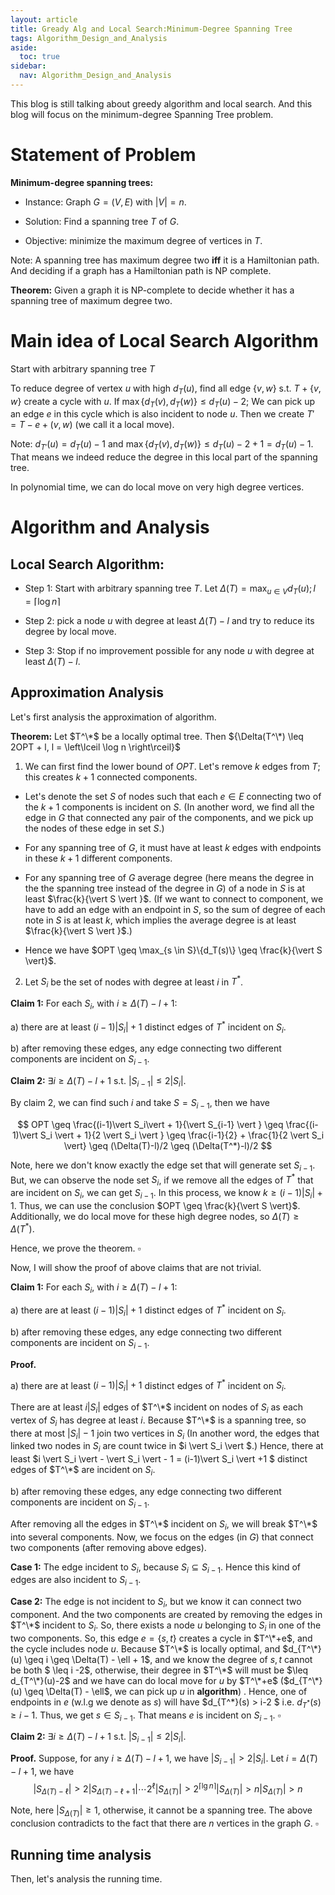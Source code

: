 ```yaml
---
layout: article
title: Gready Alg and Local Search:Minimum-Degree Spanning Tree
tags: Algorithm_Design_and_Analysis
aside:
  toc: true
sidebar:
  nav: Algorithm_Design_and_Analysis
---
```


This blog is still talking about greedy algorithm and local search. And this blog will focus on 
the minimum-degree Spanning Tree problem.

<!--more-->

# Statement of Problem

**Minimum-degree spanning trees:**

- Instance: Graph $G = (V, E)$ with $\vert V\vert = n$.

- Solution: Find a spanning tree $T$ of $G$.

- Objective: minimize the maximum degree of vertices in $T$.

Note: A spanning tree has maximum degree two **iff** it is a Hamiltonian path. And deciding if a graph has a Hamiltonian path is NP complete.

**Theorem:** Given a graph it is NP-complete to decide whether it has a spanning tree of maximum degree two.



# Main idea of Local Search Algorithm

Start with arbitrary spanning tree $T$

To reduce degree of vertex $u$ with high ${d_T(u)}$, find all edge ${\{v, w\}}$ s.t. ${T + \{v, w\}}$ create a cycle with $u$. If $\max\{d_T(v), d_T(w)\} \leq d_T(u) - 2$; We can pick up an edge $e$ in this cycle which is also incident to node ${u}$. Then we create $T' = T - e + (v, w)$ (we call it a local move).

Note: $d_{T'}(u) = d_T(u) - 1$ and $\max\{d_T(v), d_T(w)\} \leq d_T(u) - 2 + 1 = d_T(u) - 1$. That means we indeed reduce the degree in this local part of the spanning tree.

In polynomial time, we can do local move on very high degree vertices.



# Algorithm and Analysis

## Local Search Algorithm:

- Step 1: Start with arbitrary spanning tree $T$. Let ${\Delta(T) = \max_{u \in V} d_T(u); l = \left\lceil \log n \right\rceil}$

- Step 2: pick a node $u$ with degree at least $\Delta(T) - l$ and try to reduce its degree by local move.

- Step 3: Stop if no improvement possible for any node $u$ with degree at least $\Delta(T) - l$.

## Approximation Analysis

Let's first analysis the approximation of algorithm. 

**Theorem:** Let $T^\*$ be a locally optimal tree. Then ${\Delta(T^\*) \leq 2OPT + l, l = \left\lceil \log n \right\rceil}$

1. We can first find the lower bound of $OPT$. Let's remove $k$ edges from $T$; this creates $k + 1$ connected components.

  - Let's denote the set $S$ of nodes such that each $e \in E$ connecting two of the $k + 1$ components is incident on $S$. (In another word, we find all the edge in $G$ that connected any pair of the components, and we pick up the nodes of these edge in set $S$.)

  - For any spanning tree of $G$, it must have at least $k$ edges with endpoints in these $k+1$ different components.

  - For any spanning tree of $G$ average degree (here means the degree in the the spanning tree instead of the degree in $G$) of a node in $S$ is at least $\frac{k}{\vert S \vert }$. (If we want to connect to component, we have to add an edge with an endpoint in $S$, so the sum of degree of each note in $S$ is at least $k$, which implies the average degree is at least $\frac{k}{\vert S \vert }$.)

  - Hence we have $OPT \geq \max_{s \in S}\{d_T(s)\} \geq \frac{k}{\vert S \vert}$.

2. Let $S_i$ be the set of nodes with degree at least $i$ in $T^*$.

**Claim 1:** For each $S_i$, with $i \geq \Delta(T) - l + 1$:

  a) there are at least $(i - 1)\vert S_i \vert + 1$ distinct edges of $T^*$ incident on $S_i$.

  b) after removing these edges, any edge connecting two different components are incident on $S_{i-1}$.

**Claim 2:** $\exists i \geq \Delta(T) - l + 1$ s.t. $\vert S_{i-1} \vert \leq 2\vert S_i \vert$.



By claim 2, we can find such $i$ and take $S = S_{i-1}$, then we have 

$$
OPT \geq  \frac{(i-1)\vert S_i\vert + 1}{\vert S_{i-1} \vert } \geq \frac{(i-1)\vert S_i \vert + 1}{2 \vert S_i \vert } \geq \frac{i-1}{2} + \frac{1}{2 \vert S_i \vert} \geq (\Delta(T)-l)/2 \geq (\Delta(T^*)-l)/2
$$

Note, here we don't know exactly the edge set that will generate set $S_{i-1}$. But, we can observe the node set $S_{i}$, if we remove all the edges of $T^*$ that are incident on $S_i$, we can get $S_{i-1}$. In this process, we know $k \geq (i - 1) \vert S_i \vert + 1$. Thus, we can use the conclusion $OPT \geq \frac{k}{\vert S \vert}$. Additionally, we do local move for these high degree nodes, so $\Delta(T) \geq \Delta(T^*)$.

Hence, we prove the theorem. $\square$



Now, I will show the proof of above claims that are not trivial. 



**Claim 1:** For each $S_i$, with $i \geq \Delta(T) - l + 1$:

  a) there are at least $(i - 1)\vert S_i\vert + 1$ distinct edges of $T^*$ incident on $S_i$.

  b) after removing these edges,  any edge connecting two different components are incident on $S_{i-1}$.



**Proof.** 

a) there are at least $(i - 1)\vert S_i\vert + 1$ distinct edges of $T^*$ incident on $S_i$.

There are at least $i\vert S_i \vert$ edges of $T^\*$ incident on nodes of $S_i$ as each vertex of $S_i$ has degree at least $i$. Because $T^\*$ is a spanning tree, so there at most $\vert S_i \vert - 1$ join two vertices in $S_i$ (In another word, the edges that linked two nodes in $S_i$ are count twice in $i \vert S_i \vert $.) Hence, there at least $i \vert S_i \vert - \vert S_i \vert - 1 = (i-1)\vert S_i \vert +1 $ distinct edges of $T^\*$ are incident on $S_i$.



b) after removing these edges, any edge connecting two different components are incident on $S_{i-1}$.

After removing all the edges in $T^\*$ incident on $S_i$, we will break $T^\*$ into several components. Now, we focus on the edges (in $G$) that connect two components (after removing above edges). 

**Case 1:** The edge incident to $S_i$, because $S_i \subseteq S_{i-1}$. Hence this kind of edges are also incident to $S_{i-1}$. 

**Case 2:** The edge is not incident to $S_i$, but we know it can connect two component. And the two components are created by removing the edges in $T^\*$ incident to $S_i$. So, there exists a node $u$ belonging to $S_i$ in one of the two components. So, this edge $e=\{s,t\}$ creates a cycle in $T^\*+e$, and the cycle includes node $u$. Because $T^\*$ is locally optimal, and $d_{T^\*}(u) \geq i \geq \Delta(T) - \ell + 1$, and we know the degree of $s,t$ cannot be both $ \leq i -2$, otherwise, their degree in $T^\*$ will must be $\leq d_{T^\*}(u)-2$ and we have can do local move for $u$ by $T^\*+e$  ($d_{T^\*}(u) \geq \Delta(T) - \ell$, we can pick up $u$ in **algorithm**) . Hence, one of endpoints in $e$ (w.l.g we denote as $s$) will have $d_{T^\*}(s) > i-2 $ i.e. $d_{T^*}(s) \geq i- 1$. Thus, we get $s \in S_{i-1}$. That means $e$ is incident on $S_{i-1}$. $\square$



**Claim 2:** $\exists i \geq \Delta(T) - l + 1$ s.t. $\vert S_{i-1} \vert \leq 2\vert S_i \vert$.



**Proof.** Suppose, for any $i\geq \Delta(T) - l + 1$, we have $\vert S_{i-1} \vert > 2\vert S_i \vert$. Let $i = \Delta(T) - l + 1$, we have
$$
\vert S_{\Delta(T) -\ell} \vert > 2 \vert S_{\Delta(T) -\ell+1} \vert \cdots 2^\ell \vert S_{\Delta(T)} \vert > 2^{\lceil \lg n \rceil} \vert S_{\Delta(T)} \vert > n \vert S_{\Delta(T)} \vert > n
$$

Note, here $\vert S_{\Delta(T)}\vert \geq 1$, otherwise, it cannot be a spanning tree. The above conclusion contradicts to the fact that there are $n$ vertices in the graph $G$. $\square$



## Running time analysis


Then, let's analysis the running time. 



